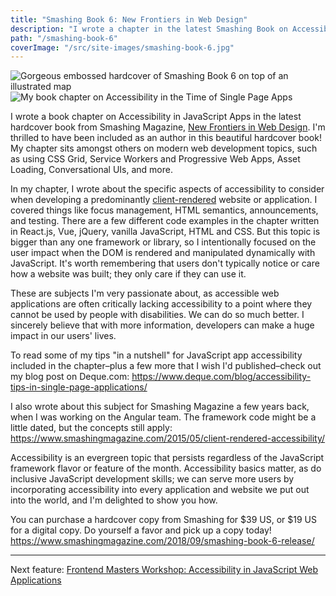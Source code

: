 ```yaml
---
title: "Smashing Book 6: New Frontiers in Web Design"
description: "I wrote a chapter in the latest Smashing Book on Accessibility in Single-Page Applications"
path: "/smashing-book-6"
coverImage: "/src/site-images/smashing-book-6.jpg"
---
```


<div class="floating-image">
    <img
        src="../src/content/features/images/smashing-cover.jpg"
        alt="Gorgeous embossed hardcover of Smashing Book 6 on top of an illustrated map"
    />
</div>
<div class="floating-image">
    <img
        src="../src/content/features/images/smashing-chapter-start.jpg"
        alt="My book chapter on Accessibility in the Time of Single Page Apps"
    />
</div>

I wrote a book chapter on Accessibility in JavaScript Apps in the latest hardcover book from Smashing Magazine, <a target="_blank" rel="noopener noreferrer" href="https://www.smashingmagazine.com/2018/09/smashing-book-6-release/">New Frontiers in Web Design</a>. I'm thrilled to have been included as an author in this beautiful hardcover book! My chapter sits amongst others on modern web development topics, such as using CSS Grid, Service Workers and Progressive Web Apps, Asset Loading, Conversational UIs, and more.

In my chapter, I wrote about the specific aspects of accessibility to consider when developing a predominantly <a target="_blank" rel="noopener noreferrer" href="https://www.smashingmagazine.com/2015/05/client-rendered-accessibility/">client-rendered</a> website or application. I covered things like focus management, HTML semantics, announcements, and testing. There are a few different code examples in the chapter written in React.js, Vue, jQuery, vanilla JavaScript, HTML and CSS. But this topic is bigger than any one framework or library, so I intentionally focused on the user impact when the DOM is rendered and manipulated dynamically with JavaScript. It's worth remembering that users don't typically notice or care how a website was built; they only care if they can use it.
            
These are subjects I'm very passionate about, as accessible web applications are often critically lacking accessibility to a point where they cannot be used by people with disabilities. We can do so much better. I sincerely believe that with more information, developers can make a huge impact in our users' lives.

To read some of my tips "in a nutshell" for JavaScript app accessibility included in the chapter–plus a few more that I wish I'd published–check out my blog post on Deque.com: <a target="_blank" rel="noopener noreferrer" href="https://www.deque.com/blog/accessibility-tips-in-single-page-applications/">https://www.deque.com/blog/accessibility-tips-in-single-page-applications/</a>
            
I also wrote about this subject for Smashing Magazine a few years back, when I was working on the Angular team. The framework code might be a little dated, but the concepts still apply: <a target="_blank" rel="noopener noreferrer" href="https://www.smashingmagazine.com/2015/05/client-rendered-accessibility/">https://www.smashingmagazine.com/2015/05/client-rendered-accessibility/</a>

Accessibility is an evergreen topic that persists regardless of the JavaScript framework flavor or feature of the month. Accessibility basics matter, as do inclusive JavaScript development skills; we can serve more users by incorporating accessibility into every application and website we put out into the world, and I'm delighted to show you how.

You can purchase a hardcover copy from Smashing for $39 US, or $19 US for a digital copy. Do yourself a favor and pick up a copy today! <a target="_blank" rel="noopener noreferrer" href="https://www.smashingmagazine.com/2018/09/smashing-book-6-release/">https://www.smashingmagazine.com/2018/09/smashing-book-6-release/</a>

---

Next feature: [Frontend Masters Workshop: Accessibility in JavaScript Web Applications](/frontend-masters-javascript-accessibility)